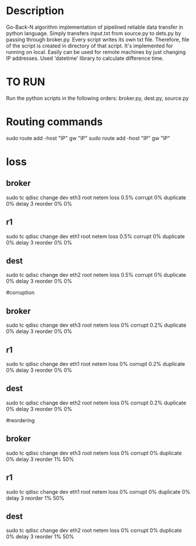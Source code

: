 # Description

Go-Back-N algorithm implementation of pipelined reliable data transfer in python language.
Simply transfers input.txt from source.py to dets.py by passing through broker.py.
Every script writes its own txt file. Therefore, file of the script is created in directory of that script. 
It's implemented for running on local. Easily can be used for remote machines by just changing IP addresses.
Used 'datetime' library to calculate difference time.

# TO RUN
Run the python scripts in the following orders: broker.py, dest.py, source.py

# Routing commands

sudo route add -host "IP" gw "IP"
sudo route add -host "IP" gw "IP"

# loss
## broker
sudo tc qdisc change dev eth3 root netem loss 0.5% corrupt 0% duplicate 0% delay 3 reorder 0% 0%
## r1
sudo tc qdisc change dev eth1 root netem loss 0.5% corrupt 0% duplicate 0% delay 3 reorder 0% 0%
## dest
sudo tc qdisc change dev eth2 root netem loss 0.5% corrupt 0% duplicate 0% delay 3 reorder 0% 0%

#corruption
## broker
sudo tc qdisc change dev eth3 root netem loss 0% corrupt 0.2% duplicate 0% delay 3 reorder 0% 0%
## r1
sudo tc qdisc change dev eth1 root netem loss 0% corrupt 0.2% duplicate 0% delay 3 reorder 0% 0%
## dest
sudo tc qdisc change dev eth2 root netem loss 0% corrupt 0.2% duplicate 0% delay 3 reorder 0% 0%

#reordering
## broker
sudo tc qdisc change dev eth3 root netem loss 0% corrupt 0% duplicate 0% delay 3 reorder 1% 50%
## r1
sudo tc qdisc change dev eth1 root netem loss 0% corrupt 0% duplicate 0% delay 3 reorder 1% 50%
## dest
sudo tc qdisc change dev eth2 root netem loss 0% corrupt 0% duplicate 0% delay 3 reorder 1% 50%

 